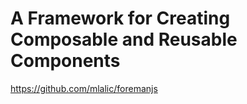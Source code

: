 # A Framework for Creating Composable and Reusable Components
https://github.com/mlalic/foremanjs


